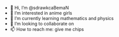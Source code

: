 - 👋 Hi, I’m @sdrawkcaBemaN
- 👀 I’m interested in anime girls
- 🌱 I’m currently learning mathematics and physics
- 💞️ I’m looking to collaborate on 
- 📫 How to reach me: give me chips

<!---
sdrawkcaBemaN/sdrawkcaBemaN is a ✨ special ✨ repository because its `README.md` (this file) appears on your GitHub profile.
You can click the Preview link to take a look at your changes.
--->
